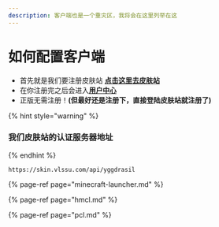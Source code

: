```yaml
---
description: 客户端也是一个重灾区，我将会在这里列举在这
---
```


# 如何配置客户端

* 首先就是我们要注册皮肤站 [**点击这里去皮肤站**](https://skin.vlssu.com/auth/register)
* 在你注册完之后会进入[**用户中心**](http://skin.vlssu.com/user)
* 正版无需注册！**\(但最好还是注册下，直接登陆皮肤站就注册了\)**

{% hint style="warning" %}
### 我们皮肤站的认证服务器地址
{% endhint %}

```text
https://skin.vlssu.com/api/yggdrasil
```

{% page-ref page="minecraft-launcher.md" %}

{% page-ref page="hmcl.md" %}

{% page-ref page="pcl.md" %}



